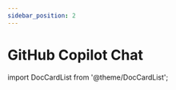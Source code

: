 ```yaml
---
sidebar_position: 2
---
```


# GitHub Copilot Chat

import DocCardList from '@theme/DocCardList';

<DocCardList />
